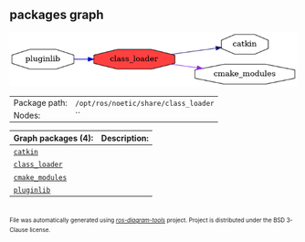 <!--
File was automatically generated using 'ros-diagram-tools' project.
Project is distributed under the BSD 3-Clause license.
-->

## packages graph

[![class_loader](class_loader.png "class_loader")](class_loader.png)

|     |     |
| --- | --- |
| Package path: | `/opt/ros/noetic/share/class_loader` |
| Nodes: | `` |


| Graph packages (4): | Description: |
| ------------------- | ------------ |
| [`catkin`](catkin.md) |  |
| [`class_loader`](class_loader.md) |  |
| [`cmake_modules`](cmake_modules.md) |  |
| [`pluginlib`](pluginlib.md) |  |


</br>
<font size="1">
File was automatically generated using <a href="https://github.com/anetczuk/ros-diagram-tools"><i>ros-diagram-tools</i></a> project.
Project is distributed under the BSD 3-Clause license.
</font>
